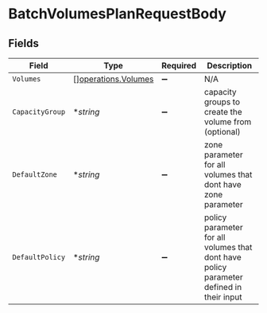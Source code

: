 # BatchVolumesPlanRequestBody


## Fields

| Field                                                                                   | Type                                                                                    | Required                                                                                | Description                                                                             |
| --------------------------------------------------------------------------------------- | --------------------------------------------------------------------------------------- | --------------------------------------------------------------------------------------- | --------------------------------------------------------------------------------------- |
| `Volumes`                                                                               | [][operations.Volumes](../../models/operations/volumes.md)                              | :heavy_minus_sign:                                                                      | N/A                                                                                     |
| `CapacityGroup`                                                                         | **string*                                                                               | :heavy_minus_sign:                                                                      | capacity groups to create the volume from (optional)                                    |
| `DefaultZone`                                                                           | **string*                                                                               | :heavy_minus_sign:                                                                      | zone parameter for all volumes that dont have zone parameter                            |
| `DefaultPolicy`                                                                         | **string*                                                                               | :heavy_minus_sign:                                                                      | policy parameter for all volumes that dont have policy parameter defined in their input |